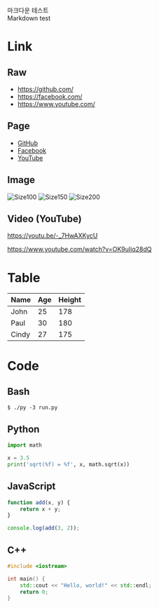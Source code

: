 마크다운 테스트  
Markdown test

# Link
## Raw
- <https://github.com/>
- <https://facebook.com/>
- <https://www.youtube.com/>

## Page
- [GitHub](https://github.com/)
- [Facebook](http://facebook.com/)
- [YouTube](https://www.youtube.com/)

## Image
![Size100](https://via.placeholder.com/100)
![Size150](https://via.placeholder.com/150)
![Size200](https://via.placeholder.com/200)

## Video (YouTube)
<https://youtu.be/-_7HwAXKycU>

<https://www.youtube.com/watch?v=OK9uIiq28dQ>

# Table

|Name|Age|Height|
|---|---|---|
|John|25|178|
|Paul|30|180|
|Cindy|27|175|

# Code
## Bash
```$ ./py -3 run.py```

## Python
```python
import math

x = 3.5
print('sqrt(%f) = %f', x, math.sqrt(x)) 
```

## JavaScript
```javascript
function add(x, y) {
    return x + y;
}

console.log(add(3, 2));
```

## C++
```cpp
#include <iostream>

int main() {
    std::cout << "Hello, world!" << std::endl;
    return 0;
}
```
